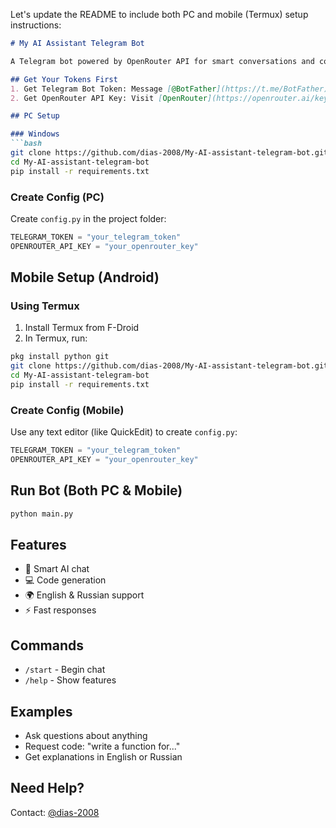 Let's update the README to include both PC and mobile (Termux) setup instructions:

```markdown:c:\Users\admin\Desktop\Trae_projects\chatbot_open_router\README.md
# My AI Assistant Telegram Bot

A Telegram bot powered by OpenRouter API for smart conversations and code generation.

## Get Your Tokens First
1. Get Telegram Bot Token: Message [@BotFather](https://t.me/BotFather) on Telegram
2. Get OpenRouter API Key: Visit [OpenRouter](https://openrouter.ai/keys)

## PC Setup

### Windows
```bash
git clone https://github.com/dias-2008/My-AI-assistant-telegram-bot.git
cd My-AI-assistant-telegram-bot
pip install -r requirements.txt
```

### Create Config (PC)
Create `config.py` in the project folder:
```python
TELEGRAM_TOKEN = "your_telegram_token"
OPENROUTER_API_KEY = "your_openrouter_key"
```

## Mobile Setup (Android)

### Using Termux
1. Install Termux from F-Droid
2. In Termux, run:
```bash
pkg install python git
git clone https://github.com/dias-2008/My-AI-assistant-telegram-bot.git
cd My-AI-assistant-telegram-bot
pip install -r requirements.txt
```

### Create Config (Mobile)
Use any text editor (like QuickEdit) to create `config.py`:
```python
TELEGRAM_TOKEN = "your_telegram_token"
OPENROUTER_API_KEY = "your_openrouter_key"
```

## Run Bot (Both PC & Mobile)
```bash
python main.py
```

## Features
- 💬 Smart AI chat
- 💻 Code generation
- 🌍 English & Russian support
- ⚡ Fast responses

## Commands
- `/start` - Begin chat
- `/help` - Show features

## Examples
- Ask questions about anything
- Request code: "write a function for..."
- Get explanations in English or Russian

## Need Help?
Contact: [@dias-2008](https://github.com/dias-2008)
```

